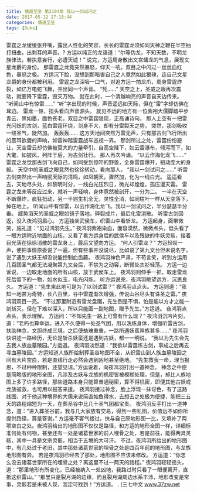 ```yaml
---
title: 儒道至圣 第2104章 我以一剑试问之
date: 2017-05-12 17:18:44
categories: 儒道至圣
tags: [Duke]
---
```


雷霆之龙缓缓张开嘴，露出人性化的笑容，长长的雷霆龙须如同天神之鞭在半空抽打扭曲，出刺耳的声音。?
方运以纯正的龙语道：“尔等伪龙，不知天数，不明龙族律法，若执意妄行，必遭天谴！”
说完，方运周身散出文宫蟠龙的气息，展现文星龙爵的身份。
那雷霆之龙竟突然暴怒，仰天一吼，双目之中闪过一丝丝血红色，暴怒之极。
方运沉下脸，没想到那暗害自己之人竟然如此狠辣，连自己文星龙爵的身份都被利用。
雷霆之龙深吸一口气，对追方运一拍龙爪，周身雷霆炸裂，如亿万电蛇飞舞，并出同一个声音。
“死……”
天空之上，圣威之眼再次震动，就要降下雷霆，毁灭万物。
就在此时，一个清越响亮的声音自天边传来。
“听闻山中有惊雷……”
“听”字出现的时候，声音遥远如天际，但在“雷”字却仿佛在耳边。
雷龙一惊，扭头看向声音源头。
就见不远的地方有一位紫袍大儒脚踏平步青云，黑如墨，面色苍老，双目之中雷霆隐现，正高诵诗句。
那人上空有一把雷光闪烁的古剑，蓝白雷霆环绕，剑身不大，却有分雷裂天之势。
突然，那剑吸收一缕圣气，陡然加。
轰轰轰……
这方天地间突然万雷无声，只有那古剑飞行所出的震耳欲聋的声响，如雷神踏雷霆战车巡视一界。
那剑所过之处，雷霆纷纷避让，天空雷云却仿佛被莫大的力量牵引，自高空降下，如云雷瀑布，倾泻而下，如大氅，如披风，列阵于后，为古剑壮行。
那人再次吟诵。
“以云作海化龙飞……”
雷霆之龙觉那古剑飞向自己，如同受到惊吓的野兽，全身雷霆爆开，扭动庞大的身躯。
天空中的圣威之眼竟然也徐徐转动，看向那人。
“我以一剑试问之……”
听雷古剑突然出一声响彻天际的清鸣，如凤朝天，骤然加，化为一线白光。
遥遥看去，天地尽头处，如黎明时分，一线白光压烈日，微光却煌煌，孤压漫天雷。
雷霆之龙未等反应过来，就听一声轻响，身体竟然被剖开，一分为二。
一半在天空不断爆炸，疯狂扭动，另一半则生机全无，灵性全消，如同枯叶一样从天空落下，掉在地上。
听闻山中有惊雷，以云作海化龙飞。我以一剑试问之，半分瑟瑟半分垂。
威势滔天的圣威之眼如镜子落地，碎裂成片，最后化雷消散。
听雷古剑回返，没入夜鸿羽眉心。
方运独坐武侯车，织雷山中看斩龙。
方运起身，面带微笑，施礼道：“见过鸿羽先生。”
夜鸿羽紫袍染血，面容漠然，微微点头，低头看了一眼方运附近地面的山核，又看了看方运身后的武侯车以及残缺的牛妖灵骸，接着目光落在徐徐消散的雷龙身上，最后又望向方运。
“何人引雷龙？”
方运轻叹一声，便把事情原委说了一遍，但有些事并没说尽，比如说了第九文台但未说名字，说了遇到大妖王却没说能控制血齿藤。
夜鸿羽神色严肃，不苟言笑，听到方运用几百团圣气都无法凝聚第九文台后，不禁为之动容，断臂处衣衫轻荡。
方运一边诉说，一边取走地面的所有山核，放于武侯车上。
夜鸿羽则伸手一抓，取走雷龙死后留下的一物，如水似玉，电光闪烁。
听方运说完，夜鸿羽眺望远方，沉思良久。
方运道：“先生来此地可是为了以剑试雷？”
夜鸿羽点点头。
方运则道：“我知一地甚为奇特，长八百里，谷中雷霆渐次增强，传说山谷尽头有诛圣之雷。”
夜鸿羽双目一亮。
“不过那里附近有雷龙盘踞，先生倒是不惧，怕是能以方才之能一剑斩灭。但在下难以深入，所以只能画一副地图，赠予先生。”方运道。
夜鸿羽点点头，表示理解。
方运问：“不知先生一路上可曾有什么现？”
夜鸿羽沉吟片刻，道：“老朽也算幸运，进入不久便得一处圣气团，用以洗练身体，增强听雷古剑，扶助神念，文胆终成三境。之后便劫难重重，一路所遇妖蛮异族甚多……”
夜鸿羽快讲述一路经历，无论是斩杀妖蛮还是遇到古妖，都一一明说。
“我以为先生会先去我人族血墓陵园。”方运道。
夜鸿羽淡然道：“我欲以雷霆炼古剑，事成之后再去寻血墓陵园。”
方运知道人族所绘制葬圣谷地图不全，从织雷山到人族血墓陵园之间有大片空白，若是直线行走必然会遇到凶地甚至绝地。
“先生救我一命，理当报恩，不过种种限制，还望见谅。”方运说着，向夜鸿羽打出一道神念。
神念之中便是简略版的地形全图，凡涉及古妖与龙族的机密皆被模糊处理，但是，却比人族地图上多了许多路径，那些道路本身只能算普通秘密，算不得机密，即便其他古妖或龙族被救，也可用以报答来援。
夜鸿羽接过神念，脸上浮现一抹讶色，有了这路线图，对于他这种境界的大儒来说简直如鱼得水，去想去之处极为便捷，能把三五天的路程缩短为一天，在葬圣谷中比几十圣气团都宝贵。
夜鸿羽反手打出一道神念，道：“进入葬圣谷前，我与几大家族有交易，得到一些私图，价值远不如你所提供路径，算是答谢。”
方运毫不客气接过，快与自己原地形图一比，又填补了两项空白之处。夜鸿羽给出的地形图不仅仅是路径，和方运的地形全图一样，详细标准何处有何物，甚至还有一处是诸葛世家的前人埋骨之处，若是前往，能得两具灵骸，其中一具是文宗灵骸，相当于五境的大可汗。
不过，夜鸿羽所给出的地形图中，有几处过于老旧，其中那处诸葛世家的埋骨之处是四百年前的地形图，与龙族地形图有异。
若是夜鸿羽已经去了那处，地形图不应该未修改。
方运道：“你怎么没去诸葛世家所在的埋骨之处？离这里不过一两天的路程。”
夜鸿羽轻轻摇头，道：“那里地形有所变化，已经被纳入一处凶地，我路过时只看了一眼便离开，直抵这织雷山。”
“那里只是裂月湖的边缘，而且裂月湖周边水系丰沛，地形改变是常事，灵骸若是未被人现，我定可找到！”方运道。
.
(三七中文 www.37zw.net